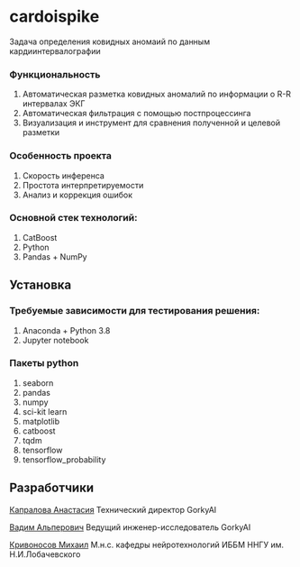 # cardoispike

Задача определения ковидных аномаий по данным кардиинтервалографии

### Функциональность
1. Автоматическая разметка ковидных аномалий по информации о R-R интервалах ЭКГ
2. Автоматическая фильтрация с помощью постпроцессинга
3. Визуализация и инструмент для сравнения полученной и целевой разметки

### Особенность проекта
1. Скорость инференса
2. Простота интерпретируемости
3. Анализ и коррекция ошибок

### Основной стек технологий:
1. CatBoost
2. Python
3. Pandas + NumPy

## Установка

### Требуемые зависимости для тестирования решения:
1. Anaconda + Python 3.8
2. Jupyter notebook

### Пакеты python
1. seaborn
2. pandas
3. numpy
4. sci-kit learn
5. matplotlib
6. catboost
7. tqdm
8. tensorflow
9. tensorflow_probability

## Разработчики

[Капралова Анастасия](https://www.github.com/stasysp)
Технический директор GorkyAI

[Вадим Альперович](https://www.github.com/VirtualRoyalty)
Ведущий инженер-исследователь GorkyAI

[Кривоносов Михаил](https://www.github.com/mike_live)
М.н.с. кафедры нейротехнологий ИББМ ННГУ им. Н.И.Лобачевского
